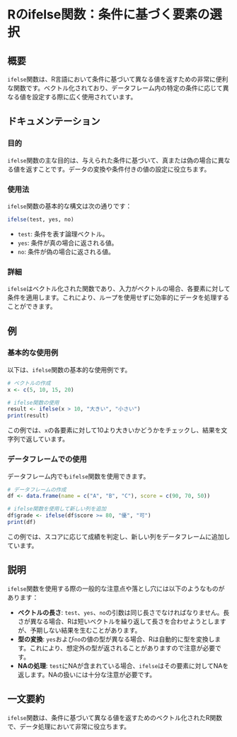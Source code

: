 <!--
Meta Description: # Rのifelse関数：条件に基づく要素の選択 ## 概要 `ifelse`関数は、R言語において条件に基づいて異なる値を返すための非常に便利な関数です。ベクトル化されており、データフレーム内の特定の条件に応じて異なる値を設定する際に広く使用されています。 ## ドキュメンテーション ### 目的...
Meta Keywords: ifelse, test, yes, 関数は, これにより
-->

# Rのifelse関数：条件に基づく要素の選択

## 概要
`ifelse`関数は、R言語において条件に基づいて異なる値を返すための非常に便利な関数です。ベクトル化されており、データフレーム内の特定の条件に応じて異なる値を設定する際に広く使用されています。

## ドキュメンテーション

### 目的
`ifelse`関数の主な目的は、与えられた条件に基づいて、真または偽の場合に異なる値を返すことです。データの変換や条件付きの値の設定に役立ちます。

### 使用法
`ifelse`関数の基本的な構文は次の通りです：

```R
ifelse(test, yes, no)
```

- `test`: 条件を表す論理ベクトル。
- `yes`: 条件が真の場合に返される値。
- `no`: 条件が偽の場合に返される値。

### 詳細
`ifelse`はベクトル化された関数であり、入力がベクトルの場合、各要素に対して条件を適用します。これにより、ループを使用せずに効率的にデータを処理することができます。

## 例

### 基本的な使用例
以下は、`ifelse`関数の基本的な使用例です。

```R
# ベクトルの作成
x <- c(5, 10, 15, 20)

# ifelse関数の使用
result <- ifelse(x > 10, "大きい", "小さい")
print(result)
```

この例では、`x`の各要素に対して10より大きいかどうかをチェックし、結果を文字列で返しています。

### データフレームでの使用
データフレーム内でも`ifelse`関数を使用できます。

```R
# データフレームの作成
df <- data.frame(name = c("A", "B", "C"), score = c(90, 70, 50))

# ifelse関数を使用して新しい列を追加
df$grade <- ifelse(df$score >= 80, "優", "可")
print(df)
```

この例では、スコアに応じて成績を判定し、新しい列をデータフレームに追加しています。

## 説明
`ifelse`関数を使用する際の一般的な注意点や落とし穴には以下のようなものがあります：

- **ベクトルの長さ**: `test`、`yes`、`no`の引数は同じ長さでなければなりません。長さが異なる場合、Rは短いベクトルを繰り返して長さを合わせようとしますが、予期しない結果を生むことがあります。
- **型の変換**: `yes`および`no`の値の型が異なる場合、Rは自動的に型を変換します。これにより、想定外の型が返されることがありますので注意が必要です。
- **NAの処理**: `test`にNAが含まれている場合、`ifelse`はその要素に対してNAを返します。NAの扱いには十分な注意が必要です。

## 一文要約
`ifelse`関数は、条件に基づいて異なる値を返すためのベクトル化されたR関数で、データ処理において非常に役立ちます。